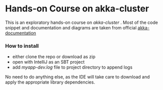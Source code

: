 # Hands-on Course on akka-cluster
This is an exploratory hands-on course on *akka-cluster* . Most of the code snippet and documentation and diagrams are 
taken from official [akka-documentation](http://akka.io)

### How to install
- either clone the repo or download as zip
- open with IntelliJ as an SBT project
- add *myapp-dev.log* file to project directory to append logs

No need to do anything else, as the IDE will take care to download and apply the appropriate library dependencies.

